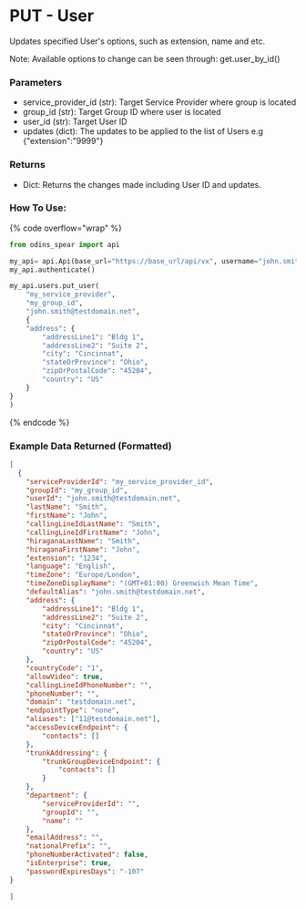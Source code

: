# PUT - User

Updates specified User's options, such as extension, name and etc.

Note: Available options to change can be seen through: get.user_by_id()

### Parameters&#x20;

* service_provider_id (str): Target Service Provider where group is located
* group_id (str): Target Group ID where user is located
* user_id (str): Target User ID
* updates (dict): The updates to be applied to the list of Users e.g {"extension":"9999"}

### Returns

* Dict: Returns the changes made including User ID and updates.

### How To Use:

{% code overflow="wrap" %}
```python
from odins_spear import api

my_api= api.Api(base_url="https://base_url/api/vx", username="john.smith", password="ODIN_INSTANCE_1")
my_api.authenticate()

my_api.users.put_user(
    "my_service_provider",
    "my_group_id", 
    "john.smith@testdomain.net",
    {
    "address": {
        "addressLine1": "Bldg 1",
        "addressLine2": "Suite 2",
        "city": "Cincinnat",
        "stateOrProvince": "Ohio",
        "zipOrPostalCode": "45204",
        "country": "US"
    }
}
)
```
{% endcode %}

### Example Data Returned (Formatted)

```json
[
  {
    "serviceProviderId": "my_service_provider_id",
    "groupId": "my_group_id",
    "userId": "john.smith@testdomain.net",
    "lastName": "Smith",
    "firstName": "John",
    "callingLineIdLastName": "Smith",
    "callingLineIdFirstName": "John",
    "hiraganaLastName": "Smith",
    "hiraganaFirstName": "John",
    "extension": "1234",
    "language": "English",
    "timeZone": "Europe/London",
    "timeZoneDisplayName": "(GMT+01:00) Greenwich Mean Time",
    "defaultAlias": "john.smith@testdomain.net",
    "address": {
        "addressLine1": "Bldg 1",
        "addressLine2": "Suite 2",
        "city": "Cincinnat",
        "stateOrProvince": "Ohio",
        "zipOrPostalCode": "45204",
        "country": "US"
    },
    "countryCode": "1",
    "allowVideo": true,
    "callingLineIdPhoneNumber": "",
    "phoneNumber": "",
    "domain": "testdomain.net",
    "endpointType": "none",
    "aliases": ["11@testdomain.net"],
    "accessDeviceEndpoint": {
        "contacts": []
    },
    "trunkAddressing": {
        "trunkGroupDeviceEndpoint": {
            "contacts": []
        }
    },
    "department": {
        "serviceProviderId": "",
        "groupId": "",
        "name": ""
    },
    "emailAddress": "",
    "nationalPrefix": "",
    "phoneNumberActivated": false,
    "isEnterprise": true,
    "passwordExpiresDays": "-107"
}

]

```

